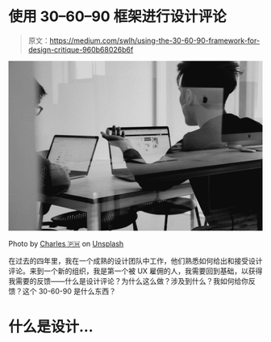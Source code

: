 # 使用 30–60–90 框架进行设计评论

> 原文：<https://medium.com/swlh/using-the-30-60-90-framework-for-design-critique-960b68026b6f>

![](img/b36045f500f9bce32702f7cb6b100cd6.png)

Photo by [Charles 🇵🇭](https://unsplash.com/@charlesdeluvio?utm_source=medium&utm_medium=referral) on [Unsplash](https://unsplash.com?utm_source=medium&utm_medium=referral)

在过去的四年里，我在一个成熟的设计团队中工作，他们熟悉如何给出和接受设计评论。来到一个新的组织，我是第一个被 UX 雇佣的人，我需要回到基础，以获得我需要的反馈——什么是设计评论？为什么这么做？涉及到什么？我如何给你反馈？这个 30-60-90 是什么东西？

# 什么是设计…